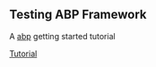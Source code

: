 ## Testing ABP Framework
A [abp](https://abp.io/) getting started tutorial

[Tutorial](https://docs.abp.io/en/abp/latest/Tutorials/Part-1)